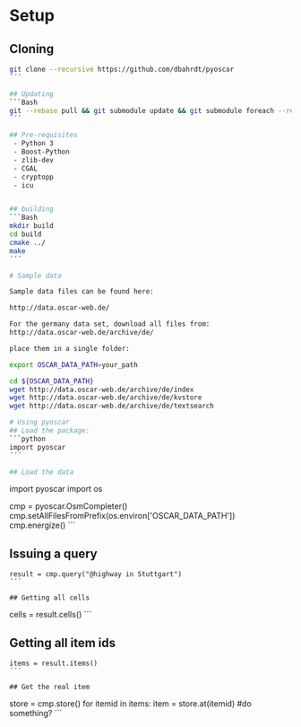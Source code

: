 # Setup
## Cloning
```Bash
git clone --recursive https://github.com/dbahrdt/pyoscar
´´´

## Updating
```Bash
git --rebase pull && git submodule update && git submodule foreach --recursive git submodule update
´´´

## Pre-requisites
 - Python 3
 - Boost-Python
 - zlib-dev
 - CGAL
 - cryptopp
 - icu


## building
```Bash
mkdir build
cd build
cmake ../
make
´´´

# Sample data

Sample data files can be found here:

http://data.oscar-web.de/

For the germany data set, download all files from:
http://data.oscar-web.de/archive/de/

place them in a single folder:

export OSCAR_DATA_PATH=your_path

cd ${OSCAR_DATA_PATH}
wget http://data.oscar-web.de/archive/de/index
wget http://data.oscar-web.de/archive/de/kvstore
wget http://data.oscar-web.de/archive/de/textsearch

# Using pyoscar
## Load the package:
```python
import pyoscar
´´´

## Load the data
```
import pyoscar
import os

cmp = pyoscar.OsmCompleter()
cmp.setAllFilesFromPrefix(os.environ['OSCAR_DATA_PATH'])
cmp.energize()
´´´

## Issuing a query
```
result = cmp.query("@highway in Stuttgart")
´´´

## Getting all cells
```
cells = result.cells()
´´´

## Getting all item ids
```
items = result.items()
´´´

## Get the real item
```
store = cmp.store()
for itemid in items:
	item = store.at(itemid)
	#do something?
´´´
